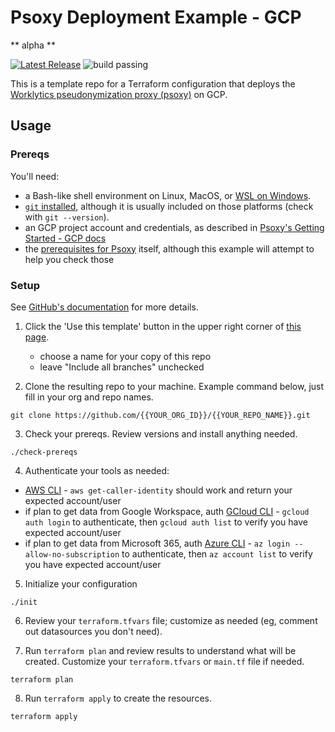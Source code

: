 # Psoxy Deployment Example - GCP

** alpha **

[![Latest Release](https://img.shields.io/github/v/release/Worklytics/psoxy-example-gcp)](https://github.com/Worklytics/psoxy-example-gcp/releases/latest)
![build passing](https://img.shields.io/github/actions/workflow/status/Worklytics/psoxy-example-gcp/terraform_validate.yaml?label=build%20passing)


This is a template repo for a Terraform configuration that deploys the [Worklytics pseudonymization
proxy (psoxy)](https://github.com/Worklytics/psoxy) on GCP.

## Usage

### Prereqs

You'll need:
- a Bash-like shell environment on Linux, MacOS, or [WSL on Windows](https://learn.microsoft.com/en-us/windows/wsl/install).
- [`git` installed](https://git-scm.com/book/en/v2/Getting-Started-Installing-Git), although it
  is usually included on those platforms (check with `git --version`).
- an GCP project account and credentials, as described in [Psoxy's Getting Started - GCP docs](https://github.com/Worklytics/psoxy/blob/v0.4.17/docs/gcp/getting-started.md)
- the [prerequisites for Psoxy](https://github.com/Worklytics/psoxy/blob/v0.4.17/README.md#prerequisites)
  itself, although this example will attempt to help you check those

### Setup

See [GitHub's documentation](https://help.github.com/en/github/creating-cloning-and-archiving-repositories/creating-a-repository-from-a-template)
for more details.

1. Click the 'Use this template' button in the upper right corner of [this page](https://github.com/Worklytics/psoxy-example-gcp).
    - choose a name for your copy of this repo
    - leave "Include all branches" unchecked

2. Clone the resulting repo to your machine.  Example command below, just fill in your org and repo
   names.

```shell
git clone https://github.com/{{YOUR_ORG_ID}}/{{YOUR_REPO_NAME}}.git
```

3. Check your prereqs. Review versions and install anything needed.

```shell
./check-prereqs
```

4. Authenticate your tools as needed:

- [AWS CLI](https://docs.aws.amazon.com/cli/latest/userguide/cli-chap-configure.html) - `aws get-caller-identity` should work and return your expected account/user
- if plan to get data from Google Workspace, auth [GCloud CLI](https://cloud.google.com/sdk/docs/authorizing) - `gcloud auth login` to authenticate, then `gcloud auth list` to verify you have expected account/user
- if plan to get data from Microsoft 365, auth [Azure CLI](https://docs.microsoft.com/en-us/cli/azure/authenticate-azure-cli) - `az login --allow-no-subscription` to authenticate, then `az account list` to verify you have expected account/user

5. Initialize your configuration

```shell
./init
```

6. Review your `terraform.tfvars` file; customize as needed (eg, comment out datasources you don't need).

7. Run `terraform plan` and review results to understand what will be created. Customize your
   `terraform.tfvars` or `main.tf` file if needed.

```shell
terraform plan
```

8. Run `terraform apply` to create the resources.
```shell
terraform apply
```
